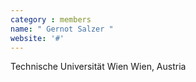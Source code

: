 ```yaml
---
category : members
name: " Gernot Salzer " 
website: '#'
---
```

Technische Universität Wien
Wien, Austria

